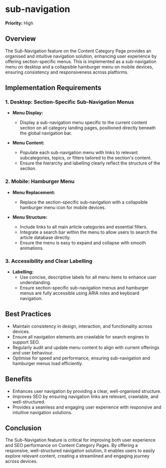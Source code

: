 # sub-navigation  

**Priority:** High  

## Overview  
The Sub-Navigation feature on the Content Category Page provides an organised and intuitive navigation solution, enhancing user experience by offering section-specific menus. This is implemented as a sub-navigation menu on desktop and a collapsible hamburger menu on mobile devices, ensuring consistency and responsiveness across platforms.  

## Implementation Requirements  

### 1. **Desktop: Section-Specific Sub-Navigation Menus**  
- **Menu Display:**  
  - Display a sub-navigation menu specific to the current content section on all category landing pages, positioned directly beneath the global navigation bar.  

- **Menu Content:**  
  - Populate each sub-navigation menu with links to relevant subcategories, topics, or filters tailored to the section's content.  
  - Ensure the hierarchy and labelling clearly reflect the structure of the section.  

### 2. **Mobile: Hamburger Menu**  
- **Menu Replacement:**  
  - Replace the section-specific sub-navigation with a collapsible hamburger menu icon for mobile devices.  

- **Menu Structure:**  
  - Include links to all main article categories and essential filters.  
  - Integrate a search bar within the menu to allow users to search the article database directly.  
  - Ensure the menu is easy to expand and collapse with smooth animations.  

### 3. **Accessibility and Clear Labelling**  
- **Labelling:**  
  - Use concise, descriptive labels for all menu items to enhance user understanding.  
  - Ensure section-specific sub-navigation menus and hamburger menus are fully accessible using ARIA roles and keyboard navigation.  

## Best Practices  
- Maintain consistency in design, interaction, and functionality across devices.  
- Ensure all navigation elements are crawlable for search engines to support SEO.  
- Regularly audit and update menu content to align with current offerings and user behaviour.  
- Optimise for speed and performance, ensuring sub-navigation and hamburger menus load efficiently.  

## Benefits  
- Enhances user navigation by providing a clear, well-organised structure.  
- Improves SEO by ensuring navigation links are relevant, crawlable, and well-structured.  
- Provides a seamless and engaging user experience with responsive and intuitive navigation solutions.  

## Conclusion  
The Sub-Navigation feature is critical for improving both user experience and SEO performance on Content Category Pages. By offering a responsive, well-structured navigation solution, it enables users to easily explore relevant content, creating a streamlined and engaging journey across devices.  
